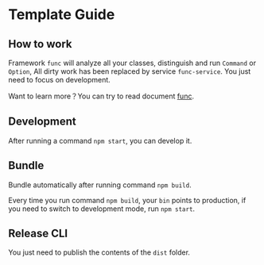 # Template Guide

## How to work

  Framework `func` will analyze all your classes, distinguish and run `Command` or `Option`,
All dirty work has been replaced by service `func-service`. You just need to focus on development.
  
  Want to learn more？You can try to read document [func](https://github.com/unix/func#guide).

## Development

After running a command `npm start`, you can develop it.

## Bundle

Bundle automatically after running command `npm build`. 

Every time you run command `npm build`, your `bin` points to production, if you need to switch to development mode, run `npm start`.

## Release CLI

You just need to publish the contents of the `dist` folder.



